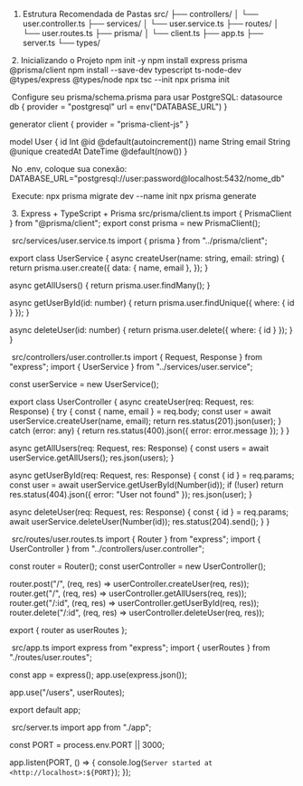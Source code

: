 1. Estrutura Recomendada de Pastas
src/
  ├── controllers/
  │    └── user.controller.ts
  ├── services/
  │    └── user.service.ts
  ├── routes/
  │    └── user.routes.ts
  ├── prisma/
  │    └── client.ts
  ├── app.ts
  ├── server.ts
  └── types/

​
2. Inicializando o Projeto
npm init -y
npm install express prisma @prisma/client
npm install --save-dev typescript ts-node-dev @types/express @types/node
npx tsc --init
npx prisma init

​
Configure seu prisma/schema.prisma para usar PostgreSQL:
datasource db {
  provider = "postgresql"
  url      = env("DATABASE_URL")
}

generator client {
  provider = "prisma-client-js"
}

model User {
  id        Int      @id @default(autoincrement())
  name      String
  email     String   @unique
  createdAt DateTime @default(now())
}

​
No .env, coloque sua conexão:
DATABASE_URL="postgresql://user:password@localhost:5432/nome_db"

​
Execute:
npx prisma migrate dev --name init
npx prisma generate

​
3. Express + TypeScript + Prisma
src/prisma/client.ts
import { PrismaClient } from "@prisma/client";
export const prisma = new PrismaClient();

​
src/services/user.service.ts
import { prisma } from "../prisma/client";

export class UserService {
  async createUser(name: string, email: string) {
    return prisma.user.create({
      data: { name, email },
    });
  }

  async getAllUsers() {
    return prisma.user.findMany();
  }

  async getUserById(id: number) {
    return prisma.user.findUnique({ where: { id } });
  }

  async deleteUser(id: number) {
    return prisma.user.delete({ where: { id } });
  }
}

​
src/controllers/user.controller.ts
import { Request, Response } from "express";
import { UserService } from "../services/user.service";

const userService = new UserService();

export class UserController {
  async createUser(req: Request, res: Response) {
    try {
      const { name, email } = req.body;
      const user = await userService.createUser(name, email);
      return res.status(201).json(user);
    } catch (error: any) {
      return res.status(400).json({ error: error.message });
    }
  }

  async getAllUsers(req: Request, res: Response) {
    const users = await userService.getAllUsers();
    res.json(users);
  }

  async getUserById(req: Request, res: Response) {
    const { id } = req.params;
    const user = await userService.getUserById(Number(id));
    if (!user) return res.status(404).json({ error: "User not found" });
    res.json(user);
  }

  async deleteUser(req: Request, res: Response) {
    const { id } = req.params;
    await userService.deleteUser(Number(id));
    res.status(204).send();
  }
}

​
src/routes/user.routes.ts
import { Router } from "express";
import { UserController } from "../controllers/user.controller";

const router = Router();
const userController = new UserController();

router.post("/", (req, res) => userController.createUser(req, res));
router.get("/", (req, res) => userController.getAllUsers(req, res));
router.get("/:id", (req, res) => userController.getUserById(req, res));
router.delete("/:id", (req, res) => userController.deleteUser(req, res));

export { router as userRoutes };

​
src/app.ts
import express from "express";
import { userRoutes } from "./routes/user.routes";

const app = express();
app.use(express.json());

app.use("/users", userRoutes);

export default app;

​
src/server.ts
import app from "./app";

const PORT = process.env.PORT || 3000;

app.listen(PORT, () => {
  console.log(`Server started at <http://localhost>:${PORT}`);
});
